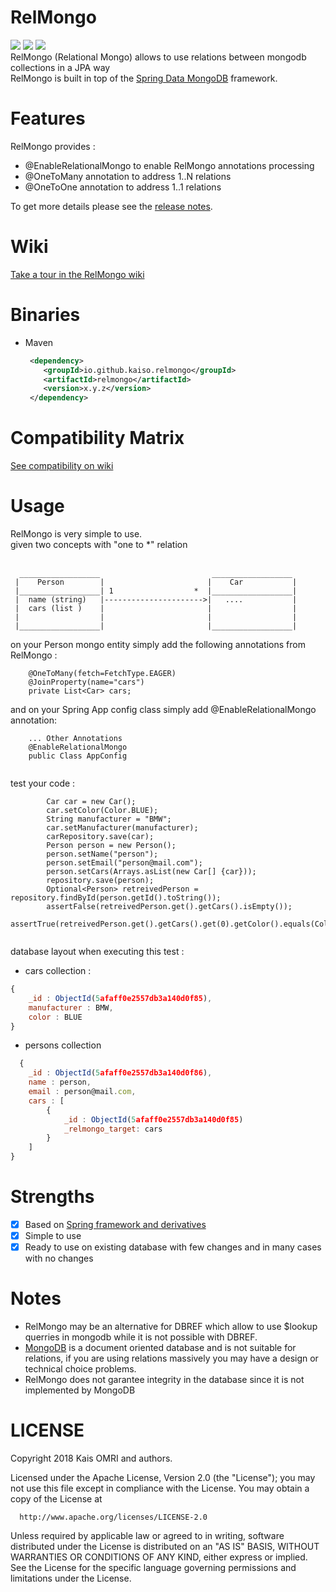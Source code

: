 # RelMongo
[![][license img]][license]
[![][maven img]][maven]
[![][build img]][build]<br>
RelMongo (Relational Mongo) allows to use relations between mongodb collections in a JPA way <br>
RelMongo is built in top of the [Spring Data MongoDB](https://projects.spring.io/spring-data-mongodb/) framework.
# Features
 RelMongo provides :
 - @EnableRelationalMongo to enable RelMongo annotations processing
 - @OneToMany annotation to address 1..N relations
 - @OneToOne annotation to address 1..1 relations
 
To get more details please see the [release notes](https://github.com/kaiso/relmongo/releases).
# Wiki
 [Take a tour in the RelMongo wiki](https://github.com/kaiso/relmongo/wiki)
# Binaries
- Maven
  ```xml
   <dependency>
      <groupId>io.github.kaiso.relmongo</groupId>
      <artifactId>relmongo</artifactId>
      <version>x.y.z</version>
   </dependency>
  ```
# Compatibility Matrix

[See compatibility on wiki](https://github.com/kaiso/relmongo/wiki/Compatibility-Matrix)

# Usage
RelMongo is very simple to use.<br>
given two concepts with "one to *" relation<br><br>

      __________________                         __________________
     |    Person        |                       |    Car           |
     |__________________| 1                  *  |__________________|
     |  name (string)   |---------------------->|   ....           |
     |  cars (list )    |                       |                  |
     |                  |                       |                  |
     |__________________|                       |__________________|

on your Person mongo entity simply add the following annotations from RelMongo :
```
    @OneToMany(fetch=FetchType.EAGER)
    @JoinProperty(name="cars")
    private List<Car> cars;
```
and on your Spring App config class simply add @EnableRelationalMongo annotation:
``` 
    ... Other Annotations
    @EnableRelationalMongo
    public Class AppConfig
    
```
test your code :
``` 
        Car car = new Car();
        car.setColor(Color.BLUE);
        String manufacturer = "BMW";
        car.setManufacturer(manufacturer);
        carRepository.save(car);
        Person person = new Person();
        person.setName("person");
        person.setEmail("person@mail.com");
        person.setCars(Arrays.asList(new Car[] {car}));
        repository.save(person);
        Optional<Person> retreivedPerson = repository.findById(person.getId().toString());
        assertFalse(retreivedPerson.get().getCars().isEmpty());
        assertTrue(retreivedPerson.get().getCars().get(0).getColor().equals(Color.BLUE));
        
```

database layout when executing this test :
- cars collection :
```javascript 
{
    _id : ObjectId(5afaff0e2557db3a140d0f85),
    manufacturer : BMW,
    color : BLUE
}
``` 
- persons collection
```javascript 
  {
    _id : ObjectId(5afaff0e2557db3a140d0f86),
    name : person,
    email : person@mail.com,
    cars : [ 
        {
            _id : ObjectId(5afaff0e2557db3a140d0f85)
            _relmongo_target: cars
        }
    ]
}
``` 
# Strengths
- [x] Based on [Spring framework and derivatives](https://spring.io/)
- [x] Simple to use
- [x] Ready to use on existing database with few changes and in many cases with no changes
# Notes
- RelMongo may be an alternative for DBREF which allow to use $lookup querries in mongodb while it is not possible with DBREF.
- [MongoDB](https://www.mongodb.com/) is a document oriented database and is not suitable for relations, if you are using relations massively you may have
a design or technical choice problems.
- RelMongo does not garantee integrity in the database since it is not implemented by MongoDB


# LICENSE

   Copyright 2018 Kais OMRI and authors.

   Licensed under the Apache License, Version 2.0 (the "License");
   you may not use this file except in compliance with the License.
   You may obtain a copy of the License at

      http://www.apache.org/licenses/LICENSE-2.0

  Unless required by applicable law or agreed to in writing, software
  distributed under the License is distributed on an "AS IS" BASIS,
  WITHOUT WARRANTIES OR CONDITIONS OF ANY KIND, either express or implied.
  See the License for the specific language governing permissions and
  limitations under the License.

[license]:LICENSE-2.0.txt
[license img]:https://img.shields.io/badge/License-Apache%202-blue.svg
[maven]:http://search.maven.org/#search|gav|1|g:"io.github.kaiso.relmongo"%20AND%20a:"relmongo"
[maven img]:https://maven-badges.herokuapp.com/maven-central/io.github.kaiso.relmongo/relmongo/badge.svg
[build]:https://travis-ci.org/kaiso/relmongo
[build img]:https://travis-ci.org/kaiso/relmongo.svg?branch=master


